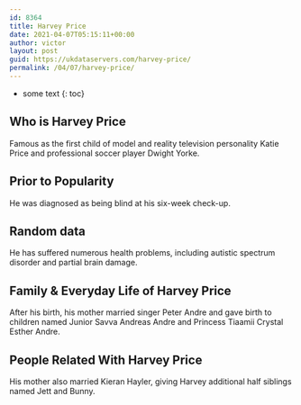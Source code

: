 ```yaml
---
id: 8364
title: Harvey Price
date: 2021-04-07T05:15:11+00:00
author: victor
layout: post
guid: https://ukdataservers.com/harvey-price/
permalink: /04/07/harvey-price/
---
```


* some text
{: toc}


## Who is Harvey Price



Famous as the first child of model and reality television personality Katie Price and professional soccer player Dwight Yorke.

                
                
                
## Prior to Popularity



He was diagnosed as being blind at his six-week check-up.

                
                
                
## Random data



He has suffered numerous health problems, including autistic spectrum disorder and partial brain damage.

                
                
                
## Family & Everyday Life of Harvey Price



After his birth, his mother married singer Peter Andre and gave birth to children named Junior Savva Andreas Andre and Princess Tiaamii Crystal Esther Andre.

                
                
                
## People Related With Harvey Price



His mother also married Kieran Hayler, giving Harvey additional half siblings named Jett and Bunny.

                
              
            
          
          
          